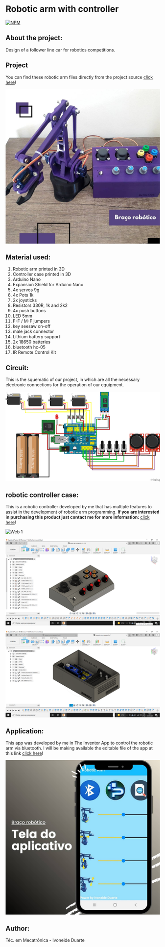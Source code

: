 # Robotic arm with controller

[![NPM](https://img.shields.io/npm/l/react)](https://github.com/Ivoneideduarte/robotic-arm-with-controller/blob/main/LICENSE) 

 ## About the project:
 <p> Design of a follower line car for robotics competitions.</p>
 
 ## Project
 You can find these robotic arm files directly from the project source [click here](https://www.thingiverse.com/thing:1015238 "STL Robotic Arm")!
 
 
 ![Web 1](https://github.com/Ivoneideduarte/robotic-arm-with-controller/blob/main/Circuit/robotic%20arm.jpeg)
 
## Material used:
  1. Robotic arm printed in 3D 
  2. Controller case printed in 3D 
  3. Arduino Nano 
  4. Expansion Shield for Arduino Nano
  5. 4x servos 9g
  6. 4x Pots 1k
  7. 2x joysticks
  8. Resistors 330R, 1k and 2k2
  9. 4x push buttons
  10. LED 5mm
  11. F-F / M-F jumpers
  12. key seesaw on-off
  13. male jack connector
  14. Lithium battery support
  15. 2x 18650 batteries
  16. bluetooth hc-05
  17. IR Remote Control Kit
 
 ## Circuit:
 <p> This is the squematic of our project, in which are all the necessary electronic connections for the operation of our equipment. </p>
 
 
 ![Web 1](https://github.com/Ivoneideduarte/robotic-arm-with-controller/blob/main/Circuit/Fritzing/robotic_arm_bb.png)
 
 ## robotic controller case:
 This is a robotic controller developed by me that has multiple features to assist in the development of robotic arm programming.
 **If you are interested in purchasing this product just contact me for more information:** [click here](https://www.instagram.com/ivoneide.robotic/ "Instagram")!
 
 ![Web 1](https://github.com/Ivoneideduarte/robotic-arm-with-controller/blob/main/Circuit/img/controlador%20rob%C3%B3tico.png)
 
 ![Web 1](https://github.com/Ivoneideduarte/robotic-arm-with-controller/blob/main/Circuit/img/Parte%20superior.png)
 
 ![Web 1](https://github.com/Ivoneideduarte/robotic-arm-with-controller/blob/main/Circuit/img/Parte%20inferior.png)
 
 ## Application:
 This app was developed by me in The Inventor App to control the robotic arm via bluetooth. I will be making available the editable file of the app at this link [click here](https://gallery.appinventor.mit.edu/?galleryid=3729ea42-c2f3-4433-96f5-b32f11ff359e "Robotic Arm")!
 
 
 ![Web 1](https://github.com/Ivoneideduarte/robotic-arm-with-controller/blob/main/Circuit/app.jpeg)
 
 ## Author:
 Téc. em Mecatrônica - Ivoneide Duarte
